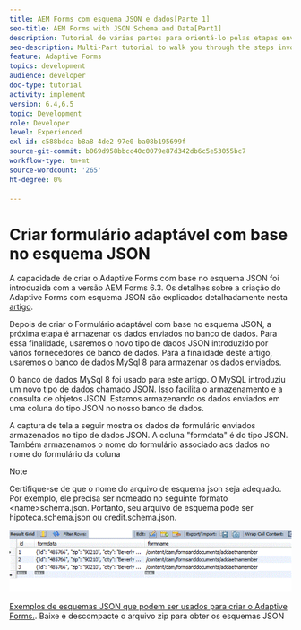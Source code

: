 ```yaml
---
title: AEM Forms com esquema JSON e dados[Parte 1]
seo-title: AEM Forms with JSON Schema and Data[Part1]
description: Tutorial de várias partes para orientá-lo pelas etapas envolvidas na criação do formulário adaptável com esquema JSON e consulta dos dados enviados.
seo-description: Multi-Part tutorial to walk you through the steps involved in creating Adaptive Form with JSON schema and querying the submitted data.
feature: Adaptive Forms
topics: development
audience: developer
doc-type: tutorial
activity: implement
version: 6.4,6.5
topic: Development
role: Developer
level: Experienced
exl-id: c588bdca-b8a8-4de2-97e0-ba08b195699f
source-git-commit: b069d958bbcc40c0079e87d342db6c5e53055bc7
workflow-type: tm+mt
source-wordcount: '265'
ht-degree: 0%

---
```


# Criar formulário adaptável com base no esquema JSON


A capacidade de criar o Adaptive Forms com base no esquema JSON foi introduzida com a versão AEM Forms 6.3. Os detalhes sobre a criação do Adaptive Forms com esquema JSON são explicados detalhadamente nesta [artigo](https://experienceleague.adobe.com/docs/experience-manager-65/forms/adaptive-forms-advanced-authoring/adaptive-form-json-schema-form-model.html).

Depois de criar o Formulário adaptável com base no esquema JSON, a próxima etapa é armazenar os dados enviados no banco de dados. Para essa finalidade, usaremos o novo tipo de dados JSON introduzido por vários fornecedores de banco de dados. Para a finalidade deste artigo, usaremos o banco de dados MySql 8 para armazenar os dados enviados.

O banco de dados MySql 8 foi usado para este artigo. O MySQL introduziu um novo tipo de dados chamado [JSON](https://dev.mysql.com/doc/refman/8.0/en/json.html). Isso facilita o armazenamento e a consulta de objetos JSON. Estamos armazenando os dados enviados em uma coluna do tipo JSON no nosso banco de dados.

A captura de tela a seguir mostra os dados de formulário enviados armazenados no tipo de dados JSON. A coluna &quot;formdata&quot; é do tipo JSON. Também armazenamos o nome do formulário associado aos dados no nome do formulário da coluna

>[!NOTE]
>
>Certifique-se de que o nome do arquivo de esquema json seja adequado. Por exemplo, ele precisa ser nomeado no seguinte formato &lt;name>schema.json. Portanto, seu arquivo de esquema pode ser hipoteca.schema.json ou credit.schema.json.


![armazenamento de dados](assets/datastored.gif)


[Exemplos de esquemas JSON que podem ser usados para criar o Adaptive Forms.](assets/samplejsonschemas.zip). Baixe e descompacte o arquivo zip para obter os esquemas JSON

